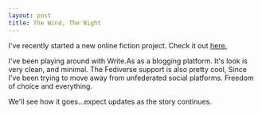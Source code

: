 ```yaml
---
layout: post
title: The Wind, The Night
---
```


I've recently started a new online fiction project. Check it out [here.](http://jpspadaro.writeas.com)

I've been playing around with Write.As as a blogging platform. It's look is very clean, and minimal. The Fediverse support is also pretty cool, Since I've been trying to move away from unfederated social platforms. Freedom of choice and everything.

We'll see how it goes...expect updates as the story continues.
